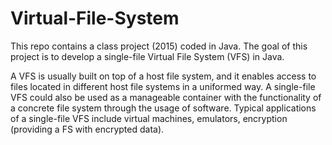 # Virtual-File-System

This repo contains a class project (2015) coded in Java. The goal of this project is to develop a single-file Virtual File System (VFS) in Java. 

A VFS is usually built on top of a host file system, and it enables access to files located in different host file systems in a uniformed way. A single-file VFS could also be used as a manageable container with the functionality of a concrete file system through the usage of software. Typical applications of a single-file VFS include virtual machines, emulators, encryption (providing a FS with encrypted data).
